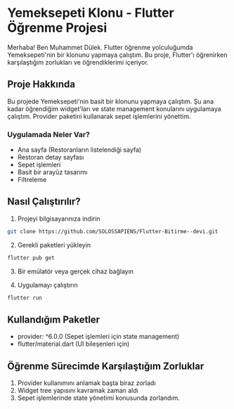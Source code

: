 # Yemeksepeti Klonu - Flutter Öğrenme Projesi

Merhaba! Ben Muhammet Dülek. Flutter öğrenme yolculuğumda Yemeksepeti'nin bir klonunu yapmaya çalıştım. Bu proje, Flutter'ı öğrenirken karşılaştığım zorlukları ve öğrendiklerimi içeriyor.

## Proje Hakkında 

Bu projede Yemeksepeti'nin basit bir klonunu yapmaya çalıştım. Şu ana kadar öğrendiğim widget'ları ve state management konularını uygulamaya çalıştım. Provider paketini kullanarak sepet işlemlerini yönettim.

### Uygulamada Neler Var?

- Ana sayfa (Restoranların listelendiği sayfa)
- Restoran detay sayfası
- Sepet işlemleri
- Basit bir arayüz tasarımı
- Filtreleme

## Nasıl Çalıştırılır?

1. Projeyi bilgisayarınıza indirin
```bash
git clone https://github.com/SOLOSSAPIENS/Flutter-Bitirme--devi.git
```

2. Gerekli paketleri yükleyin
```bash
flutter pub get
```

3. Bir emülatör veya gerçek cihaz bağlayın

4. Uygulamayı çalıştırın
```bash
flutter run
```

## Kullandığım Paketler 

- provider: ^6.0.0 (Sepet işlemleri için state management)
- flutter/material.dart (UI bileşenleri için)

## Öğrenme Sürecimde Karşılaştığım Zorluklar 

1. Provider kullanımını anlamak başta biraz zorladı
2. Widget tree yapısını kavramak zaman aldı
3. Sepet işlemlerinde state yönetimi konusunda zorlandım.


